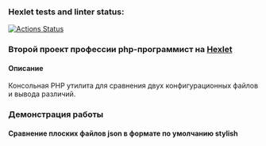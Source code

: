 ### Hexlet tests and linter status:
[![Actions Status](https://github.com/ikijime/php-project-lvl2/workflows/hexlet-check/badge.svg)](https://github.com/ikijime/php-project-lvl2/actions)

### Второй проект профессии php-программист на [Hexlet](https//ru.hexlet.io/)
#### Описание
Консольная PHP утилита для сравнения двух конфигурационных файлов и вывода различий.


### Демонстрация работы

#### Сравнение плоских файлов json в формате по умолчанию stylish
